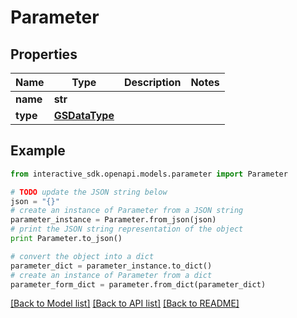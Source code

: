 # Parameter


## Properties

Name | Type | Description | Notes
------------ | ------------- | ------------- | -------------
**name** | **str** |  | 
**type** | [**GSDataType**](GSDataType.md) |  | 

## Example

```python
from interactive_sdk.openapi.models.parameter import Parameter

# TODO update the JSON string below
json = "{}"
# create an instance of Parameter from a JSON string
parameter_instance = Parameter.from_json(json)
# print the JSON string representation of the object
print Parameter.to_json()

# convert the object into a dict
parameter_dict = parameter_instance.to_dict()
# create an instance of Parameter from a dict
parameter_form_dict = parameter.from_dict(parameter_dict)
```
[[Back to Model list]](../README.md#documentation-for-models) [[Back to API list]](../README.md#documentation-for-api-endpoints) [[Back to README]](../README.md)


